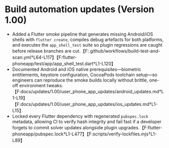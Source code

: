 # Build automation updates (Version 1.00)

- Added a Flutter smoke pipeline that generates missing Android/iOS shells with `flutter create`, compiles debug artefacts for both platforms, and executes the `app_shell_test` suite so plugin regressions are caught before release branches are cut.【F:.github/workflows/build-test-and-scan.yml†L64-L117】【F:flutter-phoneapp/test/app/app_shell_test.dart†L1-L120】
- Documented Android and iOS native prerequisites—biometric entitlements, keystore configuration, CocoaPods toolchain setup—so engineers can reproduce the smoke builds locally without brittle, one-off environment tweaks.【F:docs/updates/1.00/user_phone_app_updates/android_updates.md†L1-L19】【F:docs/updates/1.00/user_phone_app_updates/ios_updates.md†L1-L15】
- Locked every Flutter dependency with regenerated `pubspec.lock` metadata, allowing CI to verify hash integrity and fail fast if a developer forgets to commit solver updates alongside plugin upgrades.【F:flutter-phoneapp/pubspec.lock†L1-L477】【F:scripts/verify-lockfiles.mjs†L1-L89】
